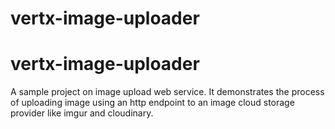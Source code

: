 # vertx-image-uploader
vertx-image-uploader
==
A sample project on image upload web service. It demonstrates the process of uploading image using an http endpoint to an image cloud storage provider like imgur and cloudinary.
